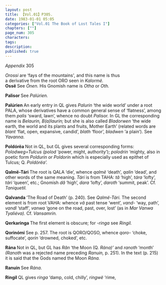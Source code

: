 ```yaml
---
layout: post
title: 【Vol.01】P305.
date: 1983-01-01 05:05
categories: ["Vol.01 The Book of Lost Tales I"]
chapters: [""]
page_num: 305
characters: 
tags: 
description: 
published: true
---
```


<p style="text-indent: 0;">
<I>Appendix </I>305
</p>

<I>Orossi </I>are ‘fays of the mountains', and this name is thus<BR>a derivative from the root ORO seen in <I>Kalormë.<BR></I><B>Ossë  </B>See <I>Ónen. </I>His Gnomish name is <I>Otha </I>or <I>Oth.</I>

<B>Palisor   </B>See <I>Palúrien.</I>

<B>Palúrien  </B>An early entry in QL gives <I>Palurin </I>‘the wide world’ under a root PALA, whose derivatives have a common general sense of ‘flatness’, among them <I>palis </I>‘sward, lawn’, whence no doubt <I>Palisor. </I>In GL the corresponding name is <I>Belaurin, B(a)laurin; </I>but she is also called <I>Bladorwen </I>‘the wide earth, the world and its plants and fruits, Mother Earth’ (related words are <I>blant </I>‘flat, open, expansive, candid’, <I>blath </I>‘floor’, <I>bladwen </I>‘a plain’). See <I>Yavanna.</I>

<B>Poldórëa </B>Not in QL, but GL gives several corresponding forms: <I>Polodweg=Tulcus (polod </I>‘power, might, authority’); <I>polodrin </I>‘mighty, also in poetic form <I>Poldurin or Poldorin </I>which is especially used as epithet of Tulcus; Q. <I>Poldórëa’.</I>

<B>Qalmë-Tári </B>The root is QALA ‘die’, whence <I>qalmë </I>‘death’, <I>qalin </I>‘dead’, and other words of the same meaning. <I>Tári </I>is from TAHA: <I>tâ </I>‘high’, <I>tára </I>‘lofty’, <I>tári </I>‘queen’, etc.; Gnomish <I>dâ </I>‘high’, <I>dara </I>‘lofty’, <I>daroth </I>‘summit, peak’. Cf. <I>Taniquetil.</I>

<B>Qalvanda    </B>‘The Road of Death’ (p. 240). See <I>Qalmë-Tári. </I>The second element is from root VAHA: whence <I>vâ </I>past tense ‘went’, <I>vand- </I>‘way, path’, <I>vandl </I>‘staff’, <I>vanwa </I>‘gone on the road, past, over, lost’ (as in <I>Mar Vanwa Tyaliéva). </I>Cf. <I>Vansamrin.</I>

<B>Qerkaringa   </B>The first element is obscure; for <I>-ringa </I>see <I>Ringil.</I>

<B>Qorinómi  </B>See p. 257. The root is QORO/QOSO, whence <I>qoro- </I>‘choke, suffocate’, <I>qorin </I>‘drowned, choked’, etc.

<B>Rána </B>Not in QL, but GL has <I>Rân </I>‘the Moon (Q. <I>Rána)’ </I>and <I>ranoth </I>‘month’ <I>(Ranoth </I>was a rejected name preceding <I>Ranuin, </I>p. 251). In the text (p. 215) it is said that the Gods named the Moon <I>Rána.</I>

<B>Ranuin   </B>See <I>Rána.</I>

<B>Ringil   </B>QL gives <I>ringa </I>‘damp, cold, chilly’, <I>ringwë </I>‘rime,

